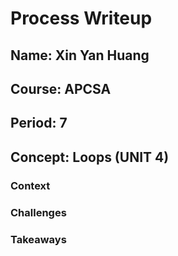 # Process Writeup
## Name: Xin Yan Huang
## Course: APCSA
## Period: 7
## Concept: Loops (UNIT 4)

### Context

### Challenges

### Takeaways
